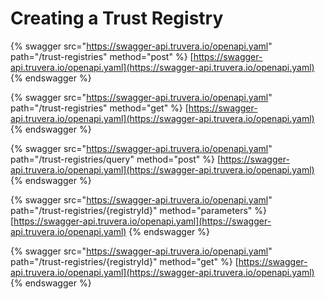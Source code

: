 # Creating a Trust Registry

{% swagger src="https://swagger-api.truvera.io/openapi.yaml" path="/trust-registries" method="post" %}
[https://swagger-api.truvera.io/openapi.yaml](https://swagger-api.truvera.io/openapi.yaml)
{% endswagger %}

{% swagger src="https://swagger-api.truvera.io/openapi.yaml" path="/trust-registries" method="get" %}
[https://swagger-api.truvera.io/openapi.yaml](https://swagger-api.truvera.io/openapi.yaml)
{% endswagger %}

{% swagger src="https://swagger-api.truvera.io/openapi.yaml" path="/trust-registries/query" method="post" %}
[https://swagger-api.truvera.io/openapi.yaml](https://swagger-api.truvera.io/openapi.yaml)
{% endswagger %}

{% swagger src="https://swagger-api.truvera.io/openapi.yaml" path="/trust-registries/{registryId}" method="parameters" %}
[https://swagger-api.truvera.io/openapi.yaml](https://swagger-api.truvera.io/openapi.yaml)
{% endswagger %}

{% swagger src="https://swagger-api.truvera.io/openapi.yaml" path="/trust-registries/{registryId}" method="get" %}
[https://swagger-api.truvera.io/openapi.yaml](https://swagger-api.truvera.io/openapi.yaml)
{% endswagger %}

